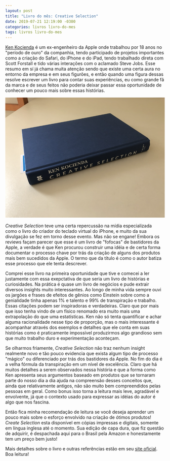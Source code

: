 ```yaml
---
layout: post
title: "Livro do mês: Creative Selection"
date: 2019-07-21 12:19:00 -0300
categories: livros livro-do-mes
tags: livros livro-do-mes
---
```


[Ken Kocienda](https://twitter.com/kocienda) é um ex-engenheiro da Apple onde trabalhou por 18 anos no "período de ouro" da companhia, tendo participado de projetos importantes como a criação do Safari, do iPhone e do iPad, tendo trabalhado direta com Scott Forstall e tido várias interações com o aclamado Steve Jobs. Esse resumo em sí já chama muita atenção sendo que existe uma certa aura no entorno da empresa e em seus figurões, e então quando uma figura dessas resolve escrever um livro para contar suas experiências, eu como grande fã da marca e de seus feitos não poderia deixar passar essa oportunidade de conhecer um pouco mais sobre essas histórias.

![](/assets/images/book-creative-selection.png)

_Creative Selection_ teve uma certa repercussão na mídia especializada como o livro do criador do teclado virtual do iPhone, e muito da sua divulgação se fez em torno desse evento. Mas não se engane! Embora os reviews façam parecer que esse é um livro de "fofocas" de bastidores da Apple, a verdade é que Ken procurou construir uma idéia e de certa forma documentar o processo chave por trás da criação de alguns dos produtos mais bem sucedidos da Apple. O termo que da título é como o autor batiza esse processo que ele tenta descrever.

Comprei esse livro na primeira oportunidade que tive e comecei a ler justamente com essa exepctativa de que seria um livro de histórias e curiosidades. Na prática é quase um livro de negócios e pude extrair diversos insights muito interessantes. Ao longo de minha vida sempre ouvi os jargões e frases de efeitos de gênios como Einstein sobre como a genialidade tinha apenas 1% e talento e 99% de transpiração e trabalho. Essas citações podem ser inspiradoras e verdadeiras. Claro que por mais que isso tenha vindo de um físico renomado era muito mais uma extrapolação do que uma estatísticas. Ken não só tenta quantificar e achar alguma racionalidade nesse tipo de proporção, mas o mais interessante é acompanhar através dos exemplos e detalhes que ele conta em suas histórias como é praticamente impossível produzirmos algo grandioso sem que muito trabalho duro e experimentação aconteçam.

Se olharmos friamente, _Creative Selection_ não traz nenhum insight realmente novo e tão pouco evidencia que exista algum tipo de processo "mágico" ou diferenciado por trás dos bastidores da Apple. No fim do dia é a velha fórmula da transpiração em um nível de excelência. Claro que há muitos detalhes a serem observados nessa história e que a forma como Ken apresenta seus argumentos baseado em produtos que se tornaram parte do nosso dia a dia ajuda na compreensão desses conceitos que, ainda que relativamente antigos, não são muito bem compreendidos pelas pessoas em geral. Como bonus isso torna a leitura mais leve, agradável e envolvente, já que o contexto usado para expressar as idéias do autor é algo que nos fascina.

Então fica minha recomendação de leitura se você deseja aprender um pouco mais sobre o esforço envolvido na criação de ótimos produtos! _Create Selection_ esta disponível em cópias impressas e digitais, somente em língua inglesa até o momento. Sua edição de capa dura, que fiz questão de adquirir, é despachada aqui para o Brasil pela Amazon e honestamente tem um preço bem justo!

Mais detalhes sobre o livro e outras referências estão em seu [site oficial](http://creativeselection.io). Boa leitura!